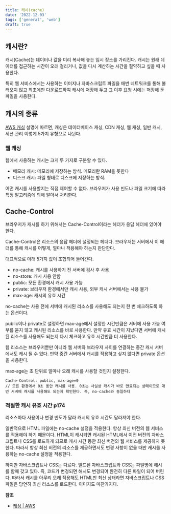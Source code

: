 ```yaml
---
title: 캐시(cache)
date: '2022-12-03'
tags: ['general', 'web']
draft: true
---
```



## 캐시란?

캐시(Cache)는 데이터나 값을 미리 복사해 놓는 임시 장소를 가리킨다. 캐시는 원래 데이터를 접근하는 시간이 오래 걸리거나, 값을 다시 계산하는 시간을 절약하고 싶을 때 사용한다.

특히 웹 서비스에서는 사용하는 이미지나 자바스크립트 파일을 매번 네트워크를 통해 불러오지 않고 최초에만 다운로드하여 캐시에 저장해 두고 그 이후 요청 시에는 저장해 둔 파일을 사용한다.


## 캐시의 종류

[AWS 캐싱](https://aws.amazon.com/ko/caching/) 설명에 따르면, 캐싱은 데이터베이스 캐싱, CDN 캐싱, 웹 캐싱, 일반 캐시, 세션 관리 이렇게 5가지 유형으로 나뉜다.


### 웹 캐싱

웹에서 사용하는 캐시는 크게 두 가지로 구분할 수 있다.

- 메모리 캐시: 메모리에 저장하는 방식. 메모리란 RAM을 뜻한다
- 디스크 캐시: 파일 형태로 디스크에 저장하는 방식.

어떤 캐시를 사용할지는 직접 제어할 수 없다. 브라우저가 사용 빈도나 파일 크기에 따라 특정 알고리즘에 의해 알아서 처리한다.


## Cache-Control

브라우저가 캐시를 하기 위해서는 Cache-Control이라는 헤더가 응답 헤더에 있어야 한다.

Cache-Control은 리소스의 응답 헤더에 설정되는 헤더다. 브라우저는 서버에서 이 헤더를 통해 캐시를 어떻게, 얼마나 적용해야 하는지 판단한다.

대표적으로 아래 5가지 값이 조합되어 들어간다.

- no-cache: 캐시를 사용하기 전 서버에 검사 후 사용
- no-store: 캐시 사용 안함
- public: 모든 환경에서 캐시 사용 가능
- private: 브라우저 환경에서만 캐시 사용, 외부 캐시 서버에서는 사용 불가
- max-age: 캐시의 유효 시간

no-cache는 사용 전에 서버에 캐시된 리소스를 사용해도 되는지 한 번 체크하도록 하는 옵션이다.

public이나 private로 설정하면 max-age에서 설정한 시간만큼은 서버에 사용 가능 여부를 묻지 않고 캐시된 리소스를 바로 사용한다. 만약 유효 시간이 지났다면 서버에 캐시된 리소스를 사용해도 되는지 다시 체크하고 유효 시간만큼 더 사용한다.

웹 리소스는 브라우저뿐만 아니라 웹 서버와 브라우저 사이를 연결하는 중간 캐시 서버에서도 캐시 될 수 있다. 만약 중간 서버에서 캐시를 적용하고 싶지 않다면 private 옵션을 사용한다.

max-age는 초 단위로 얼마나 오래 캐시를 사용할 것인지 설정한다.

```
Cache-Control: public, max-age=0
// 모든 환경에서 0초 동안 캐시를 사용. 0초는 사실상 캐시가 바로 만료되는 상태이므로 매번 서버에 캐시를 사용해도 되는지 확인한다. 즉, no-cache와 동일하다
```

### 적절한 캐시 유효 시간 p174

리소스마다 사용이나 변경 빈도가 달라 캐시의 유효 시간도 달라져야 한다.

일반적으로 HTML 파일에는 no-cache 설정을 적용한다. 항상 최신 버전의 웹 서비스를 적용해야 하기 때문이다. HTML이 캐시되면 캐시된 HTML에서 이전 버전의 자바스크립트나 CSS를 로드하게 되므로 캐시 시간 동안 최신 버전의 웹 서비스를 제공하지 못한다. 따라서 항상 최신 버전의 리소스를 제공하면서도 변경 사항이 없을 때만 캐시를 사용하는 no-cache 설정을 적용한다.

하지만 자바스크립트나 CSS는 다르다. 빌드된 자바스크립트와 CSS는 파일명에 해시를 함께 갖고 있다. 즉, 코드가 변경되면 해시도 변경되어 완전히 다른 파일이 되어 버린다. 따라서 캐시를 아무리 오래 적용해도 HTML만 최신 상태라면 자바스크립트나 CSS 파일은 당연히 최신 리소스를 로드한다. 이미지도 마찬가지다.


**참조**

- [캐싱 | AWS](https://aws.amazon.com/ko/caching/)
